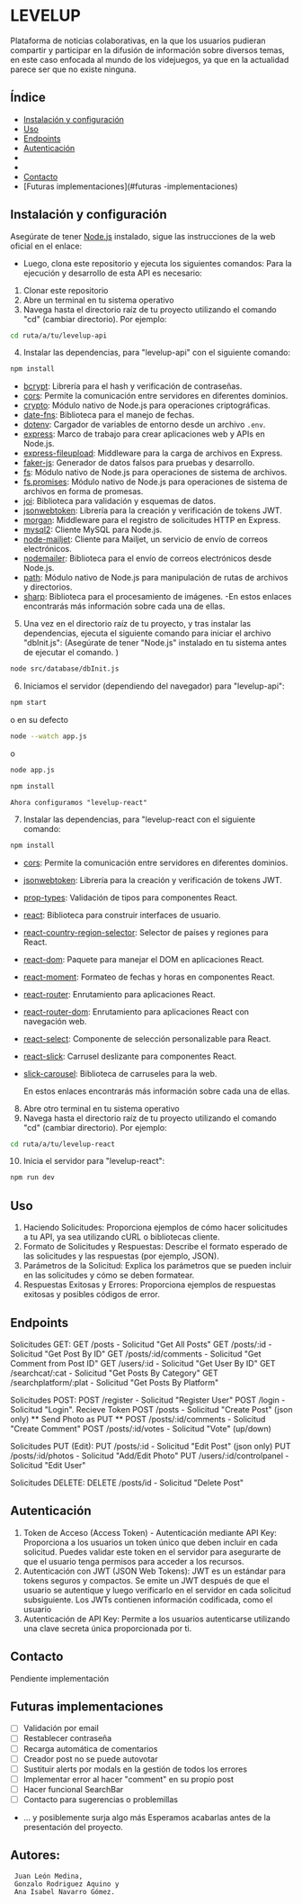 # LEVELUP

Plataforma de noticias colaborativas, en la que los usuarios pudieran compartir y participar en la difusión de información sobre diversos temas, en este caso enfocada al mundo de los videjuegos, ya que en la actualidad parece ser que no existe ninguna.

## Índice

-   [Instalación y configuración](#instalación-y-configuración)
-   [Uso](#uso)
-   [Endpoints](#endpoints)
-   [Autenticación](#autenticación)
-
-
-   [Contacto](#contacto)
-   [Futuras implementaciones](#futuras -implementaciones)

## Instalación y configuración

Asegúrate de tener [Node.js](https://nodejs.org/) instalado, sigue las instrucciones de la web oficial en el enlace:

-   Luego, clona este repositorio y ejecuta los siguientes comandos:
    Para la ejecución y desarrollo de esta API es necesario:

1. Clonar este repositorio
2. Abre un terminal en tu sistema operativo
3. Navega hasta el directorio raíz de tu proyecto utilizando el comando "cd" (cambiar directorio). Por ejemplo:

```bash
cd ruta/a/tu/levelup-api
```

4. Instalar las dependencias, para "levelup-api" con el siguiente comando:

```bash
npm install
```

-   [bcrypt](https://www.npmjs.com/package/bcrypt): Librería para el hash y verificación de contraseñas.
-   [cors](https://www.npmjs.com/package/cors): Permite la comunicación entre servidores en diferentes dominios.
-   [crypto](https://nodejs.org/api/crypto.html): Módulo nativo de Node.js para operaciones criptográficas.
-   [date-fns](https://www.npmjs.com/package/date-fns): Biblioteca para el manejo de fechas.
-   [dotenv](https://www.npmjs.com/package/dotenv): Cargador de variables de entorno desde un archivo `.env`.
-   [express](https://expressjs.com/): Marco de trabajo para crear aplicaciones web y APIs en Node.js.
-   [express-fileupload](https://www.npmjs.com/package/express-fileupload): Middleware para la carga de archivos en Express.
-   [faker-js](https://www.npmjs.com/package/faker-js): Generador de datos falsos para pruebas y desarrollo.
-   [fs](https://nodejs.org/api/fs.html): Módulo nativo de Node.js para operaciones de sistema de archivos.
-   [fs.promises](https://www.npmjs.com/package/fs.promises): Módulo nativo de Node.js para operaciones de sistema de archivos en forma de promesas.
-   [joi](https://www.npmjs.com/package/joi): Biblioteca para validación y esquemas de datos.
-   [jsonwebtoken](https://www.npmjs.com/package/jsonwebtoken): Librería para la creación y verificación de tokens JWT.
-   [morgan](https://www.npmjs.com/package/morgan): Middleware para el registro de solicitudes HTTP en Express.
-   [mysql2](https://www.npmjs.com/package/mysql2): Cliente MySQL para Node.js.
-   [node-mailjet](https://www.npmjs.com/package/node-mailjet): Cliente para Mailjet, un servicio de envío de correos electrónicos.
-   [nodemailer](https://www.npmjs.com/package/nodemailer): Biblioteca para el envío de correos electrónicos desde Node.js.
-   [path](https://nodejs.org/api/path.html): Módulo nativo de Node.js para manipulación de rutas de archivos y directorios.
-   [sharp](https://www.npmjs.com/package/sharp): Biblioteca para el procesamiento de imágenes.
    -En estos enlaces encontrarás más información sobre cada una de ellas.

5. Una vez en el directorio raíz de tu proyecto, y tras instalar las dependencias, ejecuta el siguiente comando para iniciar el archivo "dbInit.js":
   (Asegúrate de tener "Node.js" instalado en tu sistema antes de ejecutar el comando. )

```bash
node src/database/dbInit.js
```

6. Iniciamos el servidor (dependiendo del navegador) para "levelup-api":

```bash
npm start
```

o en su defecto

```bash
node --watch app.js
```

o

```bash
node app.js
```

```bash
npm install
```

    Ahora configuramos "levelup-react"

7.  Instalar las dependencias, para "levelup-react con el siguiente comando:

```bash
npm install
```

-   [cors](https://www.npmjs.com/package/cors): Permite la comunicación entre servidores en diferentes dominios.
-   [jsonwebtoken](https://www.npmjs.com/package/jsonwebtoken): Librería para la creación y verificación de tokens JWT.
-   [prop-types](https://www.npmjs.com/package/prop-types): Validación de tipos para componentes React.
-   [react](https://reactjs.org/): Biblioteca para construir interfaces de usuario.
-   [react-country-region-selector](https://www.npmjs.com/package/react-country-region-selector): Selector de países y regiones para React.
-   [react-dom](https://reactjs.org/docs/react-dom.html): Paquete para manejar el DOM en aplicaciones React.
-   [react-moment](https://www.npmjs.com/package/react-moment): Formateo de fechas y horas en componentes React.
-   [react-router](https://reactrouter.com/): Enrutamiento para aplicaciones React.
-   [react-router-dom](https://reactrouter.com/web/guides/quick-start): Enrutamiento para aplicaciones React con navegación web.
-   [react-select](https://www.npmjs.com/package/react-select): Componente de selección personalizable para React.
-   [react-slick](https://react-slick.neostack.com/): Carrusel deslizante para componentes React.
-   [slick-carousel](https://www.npmjs.com/package/slick-carousel): Biblioteca de carruseles para la web.

    En estos enlaces encontrarás más información sobre cada una de ellas.

8. Abre otro terminal en tu sistema operativo
9. Navega hasta el directorio raíz de tu proyecto utilizando el comando "cd" (cambiar directorio). Por ejemplo:

```bash
cd ruta/a/tu/levelup-react
```

10. Inicia el servidor para "levelup-react":

```bash
npm run dev
```

## Uso

1. Haciendo Solicitudes: Proporciona ejemplos de cómo hacer solicitudes a tu API, ya sea utilizando cURL o bibliotecas cliente.
2. Formato de Solicitudes y Respuestas: Describe el formato esperado de las solicitudes y las respuestas (por ejemplo, JSON).
3. Parámetros de la Solicitud: Explica los parámetros que se pueden incluir en las solicitudes y cómo se deben formatear.
4. Respuestas Exitosas y Errores: Proporciona ejemplos de respuestas exitosas y posibles códigos de error.

## Endpoints

Solicitudes GET:
GET /posts - Solicitud "Get All Posts"
GET /posts/:id - Solicitud "Get Post By ID"
GET /posts/:id/comments - Solicitud "Get Comment from Post ID"
GET /users/:id - Solicitud "Get User By ID"
GET /searchcat/:cat - Solicitud "Get Posts By Category"
GET /searchplatform/:plat - Solicitud "Get Posts By Platform"

Solicitudes POST:
POST /register - Solicitud "Register User"
POST /login - Solicitud "Login". Recieve Token
POST /posts - Solicitud "Create Post" (json only)
** Send Photo as PUT **
POST /posts/:id/comments - Solicitud "Create Comment"
POST /posts/:id/votes - Solicitud "Vote" (up/down)

Solicitudes PUT (Edit):
PUT /posts/:id - Solicitud "Edit Post" (json only)
PUT /posts/:id/photos - Solicitud "Add/Edit Photo"
PUT /users/:id/controlpanel - Solicitud "Edit User"

Solicitudes DELETE:
DELETE /posts/id - Solicitud "Delete Post"

## Autenticación

1. Token de Acceso (Access Token) - Autenticación mediante API Key:
   Proporciona a los usuarios un token único que deben incluir en cada solicitud. Puedes validar este token en el servidor para asegurarte de que el usuario tenga permisos para acceder a los recursos.
2. Autenticación con JWT (JSON Web Tokens):
   JWT es un estándar para tokens seguros y compactos. Se emite un JWT después de que el usuario se autentique y luego verificarlo en el servidor en cada solicitud subsiguiente. Los JWTs contienen información codificada, como el usuario
3. Autenticación de API Key:
   Permite a los usuarios autenticarse utilizando una clave secreta única proporcionada por ti.

## Contacto

Pendiente implementación

## Futuras implementaciones

-   [ ] Validación por email
-   [ ] Restablecer contraseña
-   [ ] Recarga automática de comentarios
-   [ ] Creador post no se puede autovotar
-   [ ] Sustituir alerts por modals en la gestión de todos los errores
-   [ ] Implementar error al hacer "comment" en su propio post
-   [ ] Hacer funcional SearchBar
-   [ ] Contacto para sugerencias o problemillas
-   ... y posiblemente surja algo más
    Esperamos acabarlas antes de la presentación del proyecto.

## Autores:

     Juan León Medina,
     Gonzalo Rodriguez Aquino y
     Ana Isabel Navarro Gómez.
